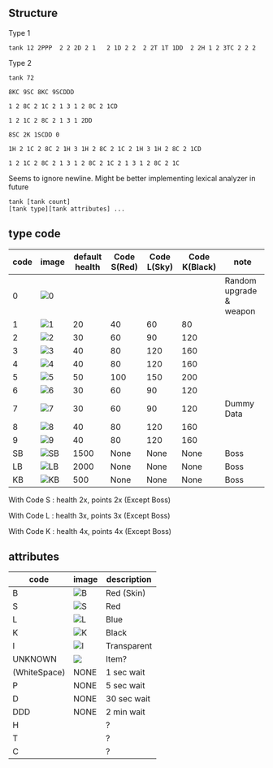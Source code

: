 ## Structure

Type 1
```text
tank 12 2PPP  2 2 2D 2 1   2 1D 2 2  2 2T 1T 1DD  2 2H 1 2 3TC 2 2 2
```

Type 2
```text
tank 72  

8KC 9SC 8KC 9SCDDD 

1 2 8C 2 1C 2 1 3 1 2 8C 2 1CD

1 2 1C 2 8C 2 1 3 1 2DD 

8SC 2K 1SCDD 0

1H 2 1C 2 8C 2 1H 3 1H 2 8C 2 1C 2 1H 3 1H 2 8C 2 1CD

1 2 1C 2 8C 2 1 3 1 2 8C 2 1C 2 1 3 1 2 8C 2 1C

```

Seems to ignore newline. Might be better implementing lexical analyzer in future

```text
tank [tank count]
[tank type][tank attributes] ...
```


## type code



| code | image                                                                                            | default health | Code S(Red) | Code L(Sky) | Code K(Black) | note                    |
|------|--------------------------------------------------------------------------------------------------|----------------|-------------|-------------|---------------|-------------------------|
| 0    | ![0](https://github.com/jupiterbjy/OpenAT/assets/45421813/54048e45-9f29-4c6d-bbbf-03d16bd88b23)  |                |             |             |               | Random upgrade & weapon |
| 1    | ![1](https://github.com/jupiterbjy/OpenAT/assets/45421813/842c9f02-6b39-43e4-b87e-40416abec7a8)  | 20             | 40           | 60           | 80             |                         |
| 2    | ![2](https://github.com/jupiterbjy/OpenAT/assets/45421813/3bf1de98-4ea6-488a-8352-b754171382e4)  | 30             | 60           | 90           | 120            |                         |
| 3    | ![3](https://github.com/jupiterbjy/OpenAT/assets/45421813/52f5f127-65dd-4f32-938e-269aacf4eeaa)  | 40             | 80           | 120          | 160            |                         |
| 4    | ![4](https://github.com/jupiterbjy/OpenAT/assets/45421813/cae3af19-80c4-49fb-8660-ffc051c0b36a)  | 40             | 80           | 120          | 160            |                         |
| 5    | ![5](https://github.com/jupiterbjy/OpenAT/assets/45421813/09a4d842-cad4-4b91-b93c-6b640213a862)  | 50             | 100          | 150           | 200            |                         |
| 6    | ![6](https://github.com/jupiterbjy/OpenAT/assets/45421813/b900c2f3-49fe-42c0-a983-c3db8def67d9)  | 30             | 60          | 90          | 120           |                         |
| 7    | ![7](https://github.com/jupiterbjy/OpenAT/assets/45421813/cd6eb1ad-9aad-42cc-b87e-7161a992cbe9)  | 30             | 60           | 90           | 120            | Dummy Data              |
| 8    | ![8](https://github.com/jupiterbjy/OpenAT/assets/45421813/61a6935f-4c7b-4ad4-b6fd-74ee517f9e1e)  | 40             | 80          | 120          | 160            |                         |
| 9    | ![9](https://github.com/jupiterbjy/OpenAT/assets/45421813/b6e5798f-ae68-4505-8687-bb862b94f8a0)  | 40             | 80          | 120          | 160            |                         |
| SB   | ![SB](https://github.com/jupiterbjy/OpenAT/assets/45421813/e0f1c082-e37f-410e-b6b0-3b1cf83e6323) | 1500           | None        | None        | None          | Boss                    |
| LB   | ![LB](https://github.com/jupiterbjy/OpenAT/assets/45421813/018961e2-9ca2-429a-bd3b-ba5ae47d7529) | 2000           | None        | None        | None          | Boss                    |
| KB   | ![KB](https://github.com/jupiterbjy/OpenAT/assets/45421813/119eec7f-6e30-45a4-86ad-851ecf1f55b0) | 500            | None        | None        | None          | Boss                    |

With Code S : health 2x, points 2x (Except Boss)

With Code L : health 3x, points 3x (Except Boss)

With Code K : health 4x, points 4x (Except Boss)

## attributes

| code         | image                                                                                           | description |
|--------------|-------------------------------------------------------------------------------------------------|-------------|
| B            | ![B](https://github.com/jupiterbjy/OpenAT/assets/45421813/ee5047be-9788-425b-8962-8af6be69b388) | Red (Skin)  |
| S            | ![S](https://github.com/jupiterbjy/OpenAT/assets/45421813/a516b7c7-83f2-4bec-ab43-bbd4837f2b6f) | Red         |
| L            | ![L](https://github.com/jupiterbjy/OpenAT/assets/45421813/2c19b2ce-f939-409b-9a71-c4ad884398e8) | Blue        |
| K            | ![K](https://github.com/jupiterbjy/OpenAT/assets/45421813/4e53c421-6437-45c0-83ee-06fde827486d) | Black       |
| I            | ![I](https://github.com/jupiterbjy/OpenAT/assets/45421813/5803639b-4743-4d1d-a736-7e8af8b6c175) | Transparent |
| UNKNOWN      | ![](https://github.com/jupiterbjy/OpenAT/assets/45421813/b3d517b3-b539-4e86-95ae-be01d5a68679)  | Item?       |
| (WhiteSpace) | NONE                                                                                            | 1 sec wait  |
| P            | NONE                                                                                            | 5 sec wait  |
| D            | NONE                                                                                            | 30 sec wait |
| DDD          | NONE                                                                                            | 2 min wait  |
| H            |                                                                                                 | ?           |
| T            |                                                                                                 | ?           |
| C            |                                                                                                 | ?           | 


